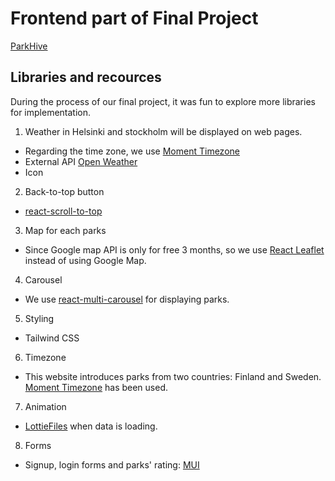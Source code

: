 # Frontend part of Final Project

[ParkHive](https://parkhive.netlify.app/)

## Libraries and recources

During the process of our final project, it was fun to explore more libraries for implementation.

1. Weather in Helsinki and stockholm will be displayed on web pages. 
- Regarding the time zone, we use [Moment Timezone](https://momentjs.com/timezone/)
- External API [Open Weather](https://openweathermap.org/current)
- Icon 

2. Back-to-top button
- [react-scroll-to-top](https://www.npmjs.com/package/react-scroll-to-top)

3. Map for each parks
- Since Google map API is only for free 3 months, so we use [React Leaflet](https://react-leaflet.js.org/) instead of using Google Map. 

4. Carousel
- We use [react-multi-carousel](https://www.npmjs.com/package/react-multi-carousel) for displaying parks.

5. Styling
- Tailwind CSS

6. Timezone
- This website introduces parks from two countries: Finland and Sweden. [Moment Timezone](https://momentjs.com/timezone/) has been used. 

7. Animation
- [LottieFiles](https://lottiefiles.com/) when data is loading.

8. Forms
- Signup, login forms and parks' rating: [MUI](https://mui.com/)
